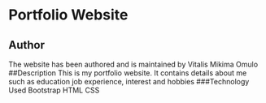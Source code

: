 # Portfolio Website
## Author
The website has been authored and is maintained by Vitalis Mikima Omulo
##Description
This is my portfolio website. It contains details about me such as education job experience, interest and hobbies
###Technology Used
Bootstrap
HTML
CSS

